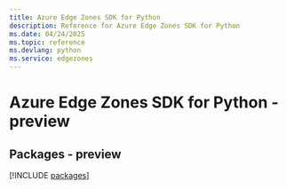 ```yaml
---
title: Azure Edge Zones SDK for Python
description: Reference for Azure Edge Zones SDK for Python
ms.date: 04/24/2025
ms.topic: reference
ms.devlang: python
ms.service: edgezones
---
```

# Azure Edge Zones SDK for Python - preview
## Packages - preview
[!INCLUDE [packages](edge-zones-index.md)]